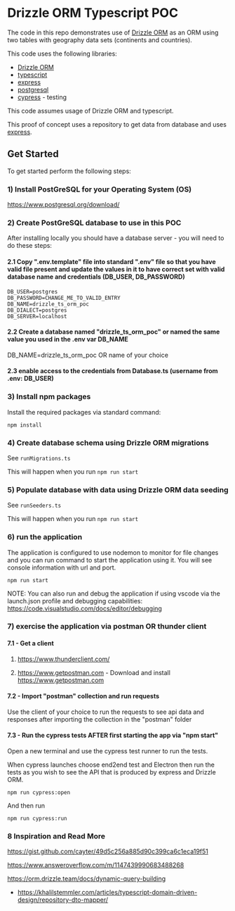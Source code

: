 # Drizzle ORM Typescript POC

The code in this repo demonstrates use of [Drizzle ORM](https://orm.drizzle.team/) as an ORM using two tables with geography data sets (continents and countries).

This code uses the following libraries:

- [Drizzle ORM](https://orm.drizzle.team/)
- [typescript](https://www.typescriptlang.org/)
- [express](https://expressjs.com/)
- [postgresql](https://www.postgresql.org/)
- [cypress](https://www.cypress.io/) - testing

This code assumes usage of Drizzle ORM and typescript.

This proof of concept uses a repository to get data from database and uses [express](https://expressjs.com/).

## Get Started

To get started perform the following steps:

### 1) Install PostGreSQL for your Operating System (OS)

https://www.postgresql.org/download/

### 2) Create PostGreSQL database to use in this POC

After installing locally you should have a database server - you will need to do these steps:

#### 2.1 Copy ".env.template" file into standard ".env" file so that you have valid file present and update the values in it to have correct set with valid database name and credentials (DB_USER, DB_PASSWORD)

```
DB_USER=postgres
DB_PASSWORD=CHANGE_ME_TO_VALID_ENTRY
DB_NAME=drizzle_ts_orm_poc
DB_DIALECT=postgres
DB_SERVER=localhost
```

#### 2.2 Create a database named "drizzle_ts_orm_poc" or named the same value you used in the .env var DB_NAME

DB_NAME=drizzle_ts_orm_poc OR name of your choice

#### 2.3 enable access to the credentials from Database.ts (username from .env: DB_USER)

### 3) Install npm packages

Install the required packages via standard command:

`npm install`

### 4) Create database schema using Drizzle ORM migrations

See `runMigrations.ts`

This will happen when you run `npm run start`

### 5) Populate database with data using Drizzle ORM data seeding

See `runSeeders.ts`

This will happen when you run `npm run start`

### 6) run the application

The application is configured to use nodemon to monitor for file changes and you can run command to start the application using it. You will see console information with url and port.

`npm run start`

NOTE: You can also run and debug the application if using vscode via the launch.json profile and debugging capabilities: https://code.visualstudio.com/docs/editor/debugging

### 7) exercise the application via postman OR thunder client

#### 7.1 - Get a client

1. https://www.thunderclient.com/

2. https://www.getpostman.com - Download and install https://www.getpostman.com

#### 7.2 - Import "postman" collection and run requests

Use the client of your choice to run the requests to see api data and responses after importing the collection in the "postman" folder

#### 7.3 - Run the cypress tests AFTER first starting the app via "npm start"

Open a new terminal and use the cypress test runner to run the tests.

When cypress launches choose end2end test and Electron then run the tests as you wish to see the API that is produced by express and Drizzle ORM.

```
npm run cypress:open
```

And then run

```
npm run cypress:run
```

### 8 Inspiration and Read More

https://gist.github.com/cayter/49d5c256a885d90c399ca6c1eca19f51

https://www.answeroverflow.com/m/1147439990683488268

https://orm.drizzle.team/docs/dynamic-query-building

- https://khalilstemmler.com/articles/typescript-domain-driven-design/repository-dto-mapper/
